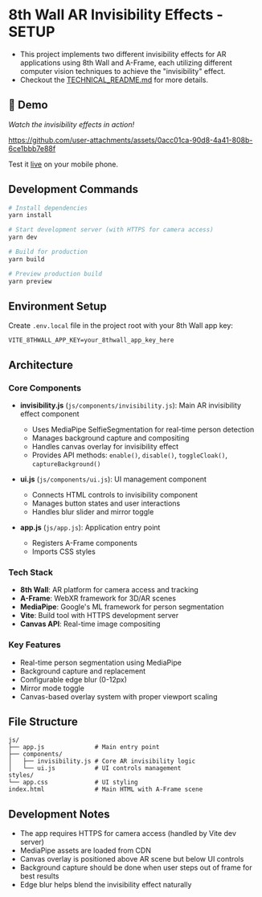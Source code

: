 # 8th Wall AR Invisibility Effects - SETUP

- This project implements two different invisibility effects for AR applications using 8th Wall and A-Frame, each utilizing different computer vision techniques to achieve the "invisibility" effect.
- Checkout the [TECHNICAL_README.md](./TECHNICAL_README.md) for more details.

## 🎥 Demo

*Watch the invisibility effects in action!*

https://github.com/user-attachments/assets/0acc01ca-90d8-4a41-808b-6ce1bbb7e88f


Test it [live](https://8thwall-invisbility.vercel.app/) on your mobile phone.

## Development Commands

```bash
# Install dependencies
yarn install

# Start development server (with HTTPS for camera access)
yarn dev

# Build for production
yarn build

# Preview production build
yarn preview
```

## Environment Setup

Create `.env.local` file in the project root with your 8th Wall app key:
```
VITE_8THWALL_APP_KEY=your_8thwall_app_key_here
```

## Architecture

### Core Components

- **invisibility.js** (`js/components/invisibility.js`): Main AR invisibility effect component
  - Uses MediaPipe SelfieSegmentation for real-time person detection
  - Manages background capture and compositing
  - Handles canvas overlay for invisibility effect
  - Provides API methods: `enable()`, `disable()`, `toggleCloak()`, `captureBackground()`

- **ui.js** (`js/components/ui.js`): UI management component
  - Connects HTML controls to invisibility component
  - Manages button states and user interactions
  - Handles blur slider and mirror toggle

- **app.js** (`js/app.js`): Application entry point
  - Registers A-Frame components
  - Imports CSS styles

### Tech Stack

- **8th Wall**: AR platform for camera access and tracking
- **A-Frame**: WebXR framework for 3D/AR scenes
- **MediaPipe**: Google's ML framework for person segmentation
- **Vite**: Build tool with HTTPS development server
- **Canvas API**: Real-time image compositing

### Key Features

- Real-time person segmentation using MediaPipe
- Background capture and replacement
- Configurable edge blur (0-12px)
- Mirror mode toggle
- Canvas-based overlay system with proper viewport scaling

## File Structure

```
js/
├── app.js              # Main entry point
├── components/
│   ├── invisibility.js # Core AR invisibility logic
│   └── ui.js           # UI controls management
styles/
└── app.css             # UI styling
index.html              # Main HTML with A-Frame scene
```

## Development Notes

- The app requires HTTPS for camera access (handled by Vite dev server)
- MediaPipe assets are loaded from CDN
- Canvas overlay is positioned above AR scene but below UI controls
- Background capture should be done when user steps out of frame for best results
- Edge blur helps blend the invisibility effect naturally
